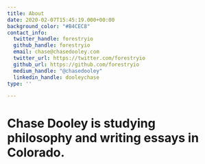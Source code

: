 ```yaml
---
title: About
date: 2020-02-07T15:45:19.000+00:00
background_color: "#B4CEC8"
contact_info:
  twitter_handle: forestryio
  github_handle: forestryio
  email: chase@chasedooley.com
  twitter_url: https://twitter.com/forestryio
  github_url: https://github.com/forestryio
  medium_handle: "@chasedooley"
  linkedin_handle: dooleychase
type: ''

---
```

# Chase Dooley is studying philosophy and writing essays in Colorado.
